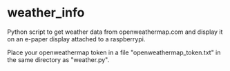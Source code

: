 # weather_info
Python script to get weather data from openweathermap.com and display it on an e-paper display attached to a raspberrypi.

Place your openweathermap token in a file "openweathermap_token.txt" in the same directory as "weather.py".
